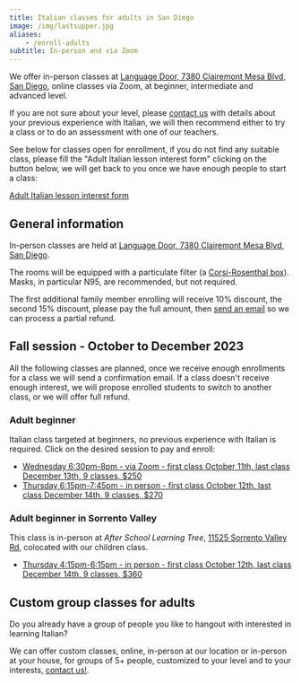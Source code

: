 ```yaml
---
title: Italian classes for adults in San Diego
image: /img/lastsupper.jpg
aliases:
    - /enroll-adults
subtitle: In-person and via Zoom
---
```


We offer in-person classes at [Language Door, 7380 Clairemont Mesa Blvd, San Diego](https://goo.gl/maps/vCotwAoBbYNpx8vV9), online classes via Zoom, at beginner, intermediate and advanced level.

If you are not sure about your level, please [contact us](/contact) with details about your previous experience with Italian, we will then recommend either to try a class or to do an assessment with one of our teachers.

See below for classes open for enrollment, if you do not find any suitable class, please fill the "Adult Italian lesson interest form" clicking on the button below,
we will get back to you once we have enough people to start a class:

<div class="tc">
<a href="https://forms.gle/LHR7Htpeb3mQzV838" class="btn raise">Adult Italian lesson interest form</a>
</div>

## General information

In-person classes are held at [Language Door, 7380 Clairemont Mesa Blvd, San Diego](https://goo.gl/maps/vCotwAoBbYNpx8vV9).

The rooms will be equipped with a particulate filter (a [Corsi-Rosenthal box](https://en.wikipedia.org/wiki/Corsi%E2%80%93Rosenthal_Box)). Masks, in particular N95, are recommended, but not required.

The first additional family member enrolling will receive 10% discount, the second 15% discount, please pay the full amount, then [send an email](https://www.italianschoolsd.com/contact/) so we can process a partial refund.

## Fall session - October to December 2023

All the following classes are planned, once we receive enough enrollments for a class we will send a confirmation email. If a class doesn't receive enough interest, we will propose enrolled students to switch to another class, or we will offer full refund.

### Adult beginner

Italian class targeted at beginners, no previous experience with Italian is required. Click on the desired session to pay and enroll:

* [Wednesday 6:30pm-8pm - via Zoom - first class October 11th, last class December 13th, 9 classes, $250](https://link.waveapps.com/8rm8a7-f4yvga)
* [Thursday 6:15pm-7:45pm - in person - first class October 12th, last class December 14th, 9 classes, $270](https://link.waveapps.com/jm5x3d-raywnw)

### Adult beginner in Sorrento Valley

This class is in-person at *After School Learning Tree*, [11525 Sorrento Valley Rd](https://goo.gl/maps/y2M724uWRS7o3gwZ6), colocated with our children class.

* [Thursday 4:15pm-6:15pm - in person - first class October 12th, last class December 14th, 9 classes, $360](https://link.waveapps.com/h8r8mc-bsgy77)

## Custom group classes for adults

Do you already have a group of people you like to hangout with interested in learning Italian?

We can offer custom classes, online, in-person at our location or in-person at your house, for groups of 5+ people, customized to your level and to your interests, [contact us!](/contact).
